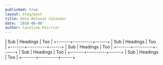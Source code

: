 ```yaml
---
published: true
layout: blog/post
title: Data Release Calendar
date: '2016-06-08'
author: Caroline Poirrier
---
```

| Sub   | Headings | Too  |
+-------+----------+------+
| Sub   | Headings | Too  |
+-------+----------+------+
| Sub   | Headings | Too  |
+-------+----------+------+
| Sub   | Headings | Too  |
+-------+----------+------+
| Sub   | Headings | Too  |
+-------+----------+------+

